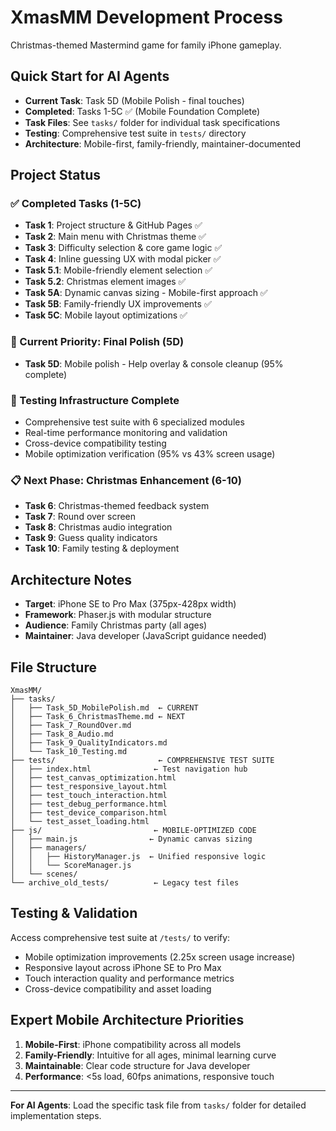 # XmasMM Development Process

Christmas-themed Mastermind game for family iPhone gameplay.

## Quick Start for AI Agents
- **Current Task**: Task 5D (Mobile Polish - final touches)
- **Completed**: Tasks 1-5C ✅ (Mobile Foundation Complete)
- **Task Files**: See `tasks/` folder for individual task specifications
- **Testing**: Comprehensive test suite in `tests/` directory
- **Architecture**: Mobile-first, family-friendly, maintainer-documented

## Project Status

### ✅ Completed Tasks (1-5C)
- **Task 1**: Project structure & GitHub Pages ✅
- **Task 2**: Main menu with Christmas theme ✅  
- **Task 3**: Difficulty selection & core game logic ✅
- **Task 4**: Inline guessing UX with modal picker ✅
- **Task 5.1**: Mobile-friendly element selection ✅
- **Task 5.2**: Christmas element images ✅
- **Task 5A**: Dynamic canvas sizing - Mobile-first approach ✅
- **Task 5B**: Family-friendly UX improvements ✅  
- **Task 5C**: Mobile layout optimizations ✅

### 🎯 Current Priority: Final Polish (5D)
- **Task 5D**: Mobile polish - Help overlay & console cleanup (95% complete)

### 🧪 Testing Infrastructure Complete
- Comprehensive test suite with 6 specialized modules
- Real-time performance monitoring and validation
- Cross-device compatibility testing
- Mobile optimization verification (95% vs 43% screen usage)

### 📋 Next Phase: Christmas Enhancement (6-10)
- **Task 6**: Christmas-themed feedback system
- **Task 7**: Round over screen
- **Task 8**: Christmas audio integration
- **Task 9**: Guess quality indicators
- **Task 10**: Family testing & deployment

## Architecture Notes
- **Target**: iPhone SE to Pro Max (375px-428px width)
- **Framework**: Phaser.js with modular structure
- **Audience**: Family Christmas party (all ages)
- **Maintainer**: Java developer (JavaScript guidance needed)

## File Structure
```
XmasMM/
├── tasks/
│   ├── Task_5D_MobilePolish.md  ← CURRENT
│   ├── Task_6_ChristmasTheme.md ← NEXT
│   ├── Task_7_RoundOver.md
│   ├── Task_8_Audio.md
│   ├── Task_9_QualityIndicators.md
│   └── Task_10_Testing.md
├── tests/                       ← COMPREHENSIVE TEST SUITE
│   ├── index.html              ← Test navigation hub
│   ├── test_canvas_optimization.html
│   ├── test_responsive_layout.html
│   ├── test_touch_interaction.html
│   ├── test_debug_performance.html
│   ├── test_device_comparison.html
│   └── test_asset_loading.html
├── js/                         ← MOBILE-OPTIMIZED CODE
│   ├── main.js                ← Dynamic canvas sizing
│   ├── managers/
│   │   ├── HistoryManager.js  ← Unified responsive logic
│   │   └── ScoreManager.js
│   └── scenes/
└── archive_old_tests/          ← Legacy test files
```

## Testing & Validation
Access comprehensive test suite at `/tests/` to verify:
- Mobile optimization improvements (2.25x screen usage increase)
- Responsive layout across iPhone SE to Pro Max
- Touch interaction quality and performance metrics
- Cross-device compatibility and asset loading

## Expert Mobile Architecture Priorities
1. **Mobile-First**: iPhone compatibility across all models
2. **Family-Friendly**: Intuitive for all ages, minimal learning curve
3. **Maintainable**: Clear code structure for Java developer
4. **Performance**: <5s load, 60fps animations, responsive touch

---
**For AI Agents**: Load the specific task file from `tasks/` folder for detailed implementation steps.
